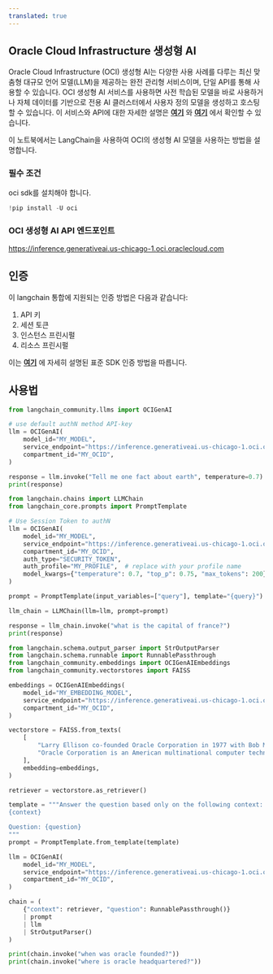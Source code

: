 ```yaml
---
translated: true
---
```


## Oracle Cloud Infrastructure 생성형 AI

Oracle Cloud Infrastructure (OCI) 생성형 AI는 다양한 사용 사례를 다루는 최신 맞춤형 대규모 언어 모델(LLM)을 제공하는 완전 관리형 서비스이며, 단일 API를 통해 사용할 수 있습니다.
OCI 생성형 AI 서비스를 사용하면 사전 학습된 모델을 바로 사용하거나 자체 데이터를 기반으로 전용 AI 클러스터에서 사용자 정의 모델을 생성하고 호스팅할 수 있습니다. 이 서비스와 API에 대한 자세한 설명은 __[여기](https://docs.oracle.com/en-us/iaas/Content/generative-ai/home.htm)__ 와 __[여기](https://docs.oracle.com/en-us/iaas/api/#/en/generative-ai/20231130/)__ 에서 확인할 수 있습니다.

이 노트북에서는 LangChain을 사용하여 OCI의 생성형 AI 모델을 사용하는 방법을 설명합니다.

### 필수 조건

oci sdk를 설치해야 합니다.

```python
!pip install -U oci
```

### OCI 생성형 AI API 엔드포인트

https://inference.generativeai.us-chicago-1.oci.oraclecloud.com

## 인증

이 langchain 통합에 지원되는 인증 방법은 다음과 같습니다:

1. API 키
2. 세션 토큰
3. 인스턴스 프린시펄
4. 리소스 프린시펄

이는 __[여기](https://docs.oracle.com/en-us/iaas/Content/API/Concepts/sdk_authentication_methods.htm)__ 에 자세히 설명된 표준 SDK 인증 방법을 따릅니다.

## 사용법

```python
from langchain_community.llms import OCIGenAI

# use default authN method API-key
llm = OCIGenAI(
    model_id="MY_MODEL",
    service_endpoint="https://inference.generativeai.us-chicago-1.oci.oraclecloud.com",
    compartment_id="MY_OCID",
)

response = llm.invoke("Tell me one fact about earth", temperature=0.7)
print(response)
```

```python
from langchain.chains import LLMChain
from langchain_core.prompts import PromptTemplate

# Use Session Token to authN
llm = OCIGenAI(
    model_id="MY_MODEL",
    service_endpoint="https://inference.generativeai.us-chicago-1.oci.oraclecloud.com",
    compartment_id="MY_OCID",
    auth_type="SECURITY_TOKEN",
    auth_profile="MY_PROFILE",  # replace with your profile name
    model_kwargs={"temperature": 0.7, "top_p": 0.75, "max_tokens": 200},
)

prompt = PromptTemplate(input_variables=["query"], template="{query}")

llm_chain = LLMChain(llm=llm, prompt=prompt)

response = llm_chain.invoke("what is the capital of france?")
print(response)
```

```python
from langchain.schema.output_parser import StrOutputParser
from langchain.schema.runnable import RunnablePassthrough
from langchain_community.embeddings import OCIGenAIEmbeddings
from langchain_community.vectorstores import FAISS

embeddings = OCIGenAIEmbeddings(
    model_id="MY_EMBEDDING_MODEL",
    service_endpoint="https://inference.generativeai.us-chicago-1.oci.oraclecloud.com",
    compartment_id="MY_OCID",
)

vectorstore = FAISS.from_texts(
    [
        "Larry Ellison co-founded Oracle Corporation in 1977 with Bob Miner and Ed Oates.",
        "Oracle Corporation is an American multinational computer technology company headquartered in Austin, Texas, United States.",
    ],
    embedding=embeddings,
)

retriever = vectorstore.as_retriever()

template = """Answer the question based only on the following context:
{context}

Question: {question}
"""
prompt = PromptTemplate.from_template(template)

llm = OCIGenAI(
    model_id="MY_MODEL",
    service_endpoint="https://inference.generativeai.us-chicago-1.oci.oraclecloud.com",
    compartment_id="MY_OCID",
)

chain = (
    {"context": retriever, "question": RunnablePassthrough()}
    | prompt
    | llm
    | StrOutputParser()
)

print(chain.invoke("when was oracle founded?"))
print(chain.invoke("where is oracle headquartered?"))
```
